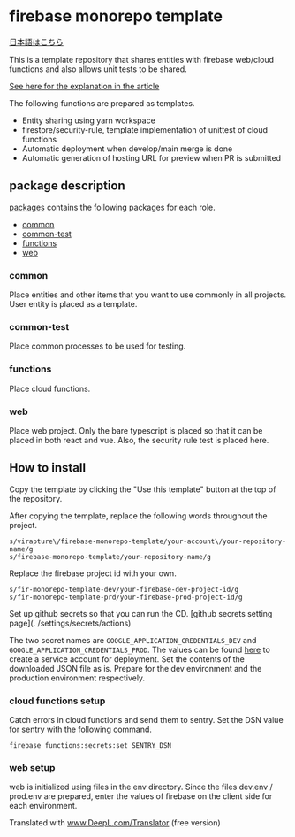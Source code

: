 # firebase monorepo template

[日本語はこちら](./tree/main/README-ja.md)

This is a template repository that shares entities with firebase web/cloud functions and also allows unit tests to be shared.

[See here for the explanation in the article](https://qiita.com/mogmet/fafe7c58cb7649cf1b36)

The following functions are prepared as templates.

- Entity sharing using yarn workspace
- firestore/security-rule, template implementation of unittest of cloud functions
- Automatic deployment when develop/main merge is done
- Automatic generation of hosting URL for preview when PR is submitted

## package description

[packages](./packages) contains the following packages for each role.

- [common](./tree/main/packages/common)
- [common-test](./tree/main/packages/common-test)
- [functions](./tree/main/packages/functions)
- [web](./tree/main/packages/web)

### common

Place entities and other items that you want to use commonly in all projects.
User entity is placed as a template.

### common-test

Place common processes to be used for testing.

### functions

Place cloud functions.

### web

Place web project.
Only the bare typescript is placed so that it can be placed in both react and vue.
Also, the security rule test is placed here.

## How to install

Copy the template by clicking the "Use this template" button at the top of the repository.

After copying the template, replace the following words throughout the project.

```
s/virapture\/firebase-monorepo-template/your-account\/your-repository-name/g
s/firebase-monorepo-template/your-repository-name/g
```

Replace the firebase project id with your own.
```
s/fir-monorepo-template-dev/your-firebase-dev-project-id/g
s/fir-monorepo-template-prd/your-firebase-prod-project-id/g
```

Set up github secrets so that you can run the CD.
[github secrets setting page](. /settings/secrets/actions)

The two secret names are `GOOGLE_APPLICATION_CREDENTIALS_DEV` and `GOOGLE_APPLICATION_CREDENTIALS_PROD`.
The values can be found [here](https://cloud.google.com/docs/authentication/getting-started) to create a service account for deployment.
Set the contents of the downloaded JSON file as is.
Prepare for the dev environment and the production environment respectively.

### cloud functions setup

Catch errors in cloud functions and send them to sentry.
Set the DSN value for sentry with the following command.

```shell
firebase functions:secrets:set SENTRY_DSN
````

### web setup

web is initialized using files in the env directory.
Since the files dev.env / prod.env are prepared, enter the values of firebase on the client side for each environment.

Translated with www.DeepL.com/Translator (free version)
